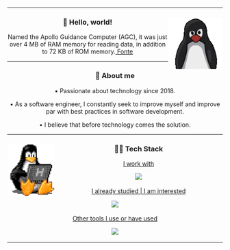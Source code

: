<hr />
<div align="center">
  <img height="120" align="right" src="./assets/tux.gif" />
  <h3>🖖 Hello, world!</h3>
  <p>
    Named the Apollo Guidance Computer (AGC), it was just over 4 MB of RAM
    memory for reading data, in addition to 72 KB of ROM memory.<a
      href="https://canalte.ch/cp2/p3d05"
    >
      Fonte</a
    >
  </p>
</div>
<hr />
<div align="center">
  <h3>🧐 About me</h3>
  <p>• Passionate about technology since 2018.</p>
  <p>
    • As a software engineer, I constantly seek to improve myself and improve
    par with best practices in software development.
  </p>
  <p>• I believe that before technology comes the solution.</p>
</div>
<hr />
<div align="center">
  <img height="120" align="left" src="./assets/tux-2.gif" />
  <h3>👨‍💻 Tech Stack</h3>
  <div align="center">
    <a href="https://skillicons.dev">
      <p>I work with</p>
      <img
        height="40em"
        src="https://skillicons.dev/icons?i=nodejs,react,javascript,typescript,html,css"
      />
      <p>I already studied | I am interested</p>
      <img height="40em" src="https://skillicons.dev/icons?i=c,python" />
      <p>Other tools I use or have used</p>
      <img
        height="40em"
        src="https://skillicons.dev/icons?i=linux,figma,vscode,docker,postman,git,github,md"
      />
    </a>
  </div>
  <hr />
</div>
